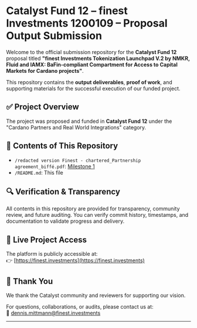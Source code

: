 # Catalyst Fund 12 – finest Investments 1200109 – Proposal Output Submission

Welcome to the official submission repository for the **Catalyst Fund 12** proposal titled **"finest Investments Tokenization Launchpad V.2 by NMKR, Fluid and IAMX: BaFin-compliant Compartment for Access to Capital Markets for Cardano projects"**.

This repository contains the **output deliverables**, **proof of work**, and supporting materials for the successful execution of our funded project.

## ✅ Project Overview

The project was proposed and funded in **Catalyst Fund 12** under the "Cardano Partners and Real World Integrations" category.

## 📂 Contents of This Repository

- `/redacted version Finest - chartered_Partnership agreement_biffé.pdf`: [Milestone 1](https://github.com/Maetti79/Finest_200109/blob/main/redacted%20version%20Finest%20-%20chartered_Partnership%20agreement_biff%C3%A9.pdf)
- `/README.md`: This file

## 🔍 Verification & Transparency

All contents in this repository are provided for transparency, community review, and future auditing. You can verify commit history, timestamps, and documentation to validate progress and delivery.

## 🔗 Live Project Access

The platform is publicly accessible at:  
👉 [https://finest.investments](https://finest.investments)

## 🤝 Thank You

We thank the Catalyst community and reviewers for supporting our vision.

For questions, collaborations, or audits, please contact us at:  
📧 dennis.mittmann@finest.investments

---


